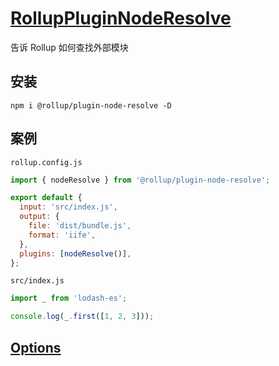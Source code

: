# [RollupPluginNodeResolve](https://github.com/rollup/plugins/tree/master/packages/node-resolve)

告诉 Rollup 如何查找外部模块

## 安装

```
npm i @rollup/plugin-node-resolve -D
```

## 案例

`rollup.config.js`

```javascript
import { nodeResolve } from '@rollup/plugin-node-resolve';

export default {
  input: 'src/index.js',
  output: {
    file: 'dist/bundle.js',
    format: 'iife',
  },
  plugins: [nodeResolve()],
};
```

`src/index.js`

```javascript
import _ from 'lodash-es';

console.log(_.first([1, 2, 3]));
```

## [Options](https://github.com/rollup/plugins/tree/master/packages/node-resolve#options)
